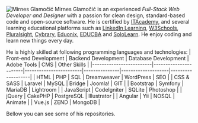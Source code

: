 ![Mirnes Glamočić](https://scontent-fra5-2.xx.fbcdn.net/v/t1.6435-9/32395244_1337279966416045_4952741236734689280_n.jpg?_nc_cat=102&ccb=1-7&_nc_sid=e3f864&_nc_ohc=3kVBApacHJoAX8pWj5J&_nc_ht=scontent-fra5-2.xx&oh=00_AfBUVQBLFA0NbEq5c-5uWmew8g3X4cQPdt468x70wMlrIg&oe=638E377A)
Mirnes Glamočić is an experienced *Full-Stack Web Developer and Designer* with a passion for clean design, standard-based code and open-source software. He is certified by [ITAcademy](https://www.link-group.eu/portfolio/itacademy), and several learning educational platforms such as [LinkedIn Learning](https://www.linkedin.com/learning), [W3Schools](https://www.w3schools.com/), [Pluralsight](https://www.pluralsight.com/), [Cybrary](https://www.cybrary.it/), [Eduonix](https://www.eduonix.com/), [EDUCBA](https://www.educba.com/) and [SoloLearn](https://www.sololearn.com/).
He enjoy coding and learn new things every day. 

He is highly skilled at following programming languages and technologies:
|  Front-end Development  |  Backend Development  |  Database Development  |  Adobe Tools  |  CMS               | Other Skills      |
|-------------------------|-----------------------|------------------------|---------------|--------------------|-------------------|
|  HTML                   |  PHP                  |  SQL                   |  Dreamweaver  |  WordPress         |     SEO           |
|  CSS & SASS             |  Laravel              |  MySQL                 |  Bridge       |  Joomla!           |     GIT           |
|  Bootstrap              |  Symfony              |  MariaDB               |  Lightroom    |
|  JavaScript             |  CodeIgniter          |  SQLite                |  Photoshop    |
|  jQuery                 |  CakePHP              |  PostgreSQL            |  Illustrator  |
|  Angular                |  Yii                  |  NOSQL                 |  Animate      |
|  Vue.js                 |  ZEND                 |  MongoDB               |

Bellow you can see some of his repositories.
